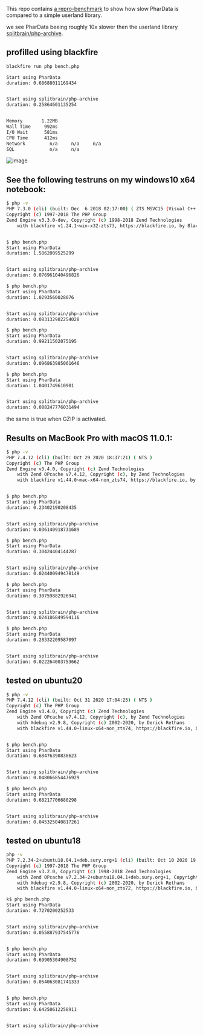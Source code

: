 This repo contains [a repro-benchmark](https://github.com/staabm/php-phardata-benchmark/blob/master/bench.php) to show how slow PharData is compared to a simple userland library.

we see PharData beeing roughly 10x slower then the userland library [splitbrain/php-archive](https://github.com/splitbrain/php-archive).

## profilled using blackfire

```bash
blackfire run php bench.php

Start using PharData
duration: 0.68688011169434


Start using splitbrain/php-archive
duration: 0.25864601135254


Memory       1.22MB
Wall Time     992ms
I/O Wait      581ms
CPU Time      412ms
Network         n/a     n/a     n/a
SQL             n/a     n/a

```

![image](https://user-images.githubusercontent.com/47448731/99962209-0fe2e280-2d90-11eb-825a-77038a0447bf.png)


## See the following testruns on my windows10 x64 notebook:

```bash
$ php -v
PHP 7.3.0 (cli) (built: Dec  6 2018 02:17:00) ( ZTS MSVC15 (Visual C++ 2017) x86 )
Copyright (c) 1997-2018 The PHP Group
Zend Engine v3.3.0-dev, Copyright (c) 1998-2018 Zend Technologies
    with blackfire v1.24.1~win-x32-zts73, https://blackfire.io, by Blackfire


$ php bench.php
Start using PharData
duration: 1.5862009525299


Start using splitbrain/php-archive
duration: 0.076961040496826

$ php bench.php
Start using PharData
duration: 1.0293560028076


Start using splitbrain/php-archive
duration: 0.083132982254028

$ php bench.php
Start using PharData
duration: 0.99211502075195


Start using splitbrain/php-archive
duration: 0.096863985061646

$ php bench.php
Start using PharData
duration: 1.0401749610901


Start using splitbrain/php-archive
duration: 0.088247776031494
```

the same is true when GZIP is activated.

## Results on MacBook Pro with macOS 11.0.1:

```bash
$ php -v
PHP 7.4.12 (cli) (built: Oct 29 2020 18:37:21) ( NTS )
Copyright (c) The PHP Group
Zend Engine v3.4.0, Copyright (c) Zend Technologies
    with Zend OPcache v7.4.12, Copyright (c), by Zend Technologies
    with blackfire v1.44.0~mac-x64-non_zts74, https://blackfire.io, by Blackfire


$ php bench.php
Start using PharData
duration: 0.23402190208435


Start using splitbrain/php-archive
duration: 0.036140918731689

$ php bench.php
Start using PharData
duration: 0.30424404144287


Start using splitbrain/php-archive
duration: 0.024400949478149

$ php bench.php
Start using PharData
duration: 0.30759882926941


Start using splitbrain/php-archive
duration: 0.024186849594116

$ php bench.php
Start using PharData
duration: 0.28332209587097


Start using splitbrain/php-archive
duration: 0.022264003753662
```

## tested on ubuntu20

```bash
$ php -v
PHP 7.4.12 (cli) (built: Oct 31 2020 17:04:25) ( NTS )
Copyright (c) The PHP Group
Zend Engine v3.4.0, Copyright (c) Zend Technologies
    with Zend OPcache v7.4.12, Copyright (c), by Zend Technologies
    with Xdebug v2.9.8, Copyright (c) 2002-2020, by Derick Rethans
    with blackfire v1.44.0~linux-x64-non_zts74, https://blackfire.io, by Blackfire


$ php bench.php
Start using PharData
duration: 0.68476390838623


Start using splitbrain/php-archive
duration: 0.048066854476929

$ php bench.php
Start using PharData
duration: 0.68217706680298


Start using splitbrain/php-archive
duration: 0.045325040817261

```

## tested on ubuntu18

```bash
php -v
PHP 7.2.34-2+ubuntu18.04.1+deb.sury.org+1 (cli) (built: Oct 10 2020 19:44:20) ( NTS )
Copyright (c) 1997-2018 The PHP Group
Zend Engine v3.2.0, Copyright (c) 1998-2018 Zend Technologies
    with Zend OPcache v7.2.34-2+ubuntu18.04.1+deb.sury.org+1, Copyright (c) 1999-2018, by Zend Technologies
    with Xdebug v2.9.8, Copyright (c) 2002-2020, by Derick Rethans
    with blackfire v1.44.0~linux-x64-non_zts72, https://blackfire.io, by Blackfire

k$ php bench.php
Start using PharData
duration: 0.7270200252533


Start using splitbrain/php-archive
duration: 0.055887937545776


$ php bench.php
Start using PharData
duration: 0.69905304908752


Start using splitbrain/php-archive
duration: 0.054063081741333


$ php bench.php
Start using PharData
duration: 0.64250612258911


Start using splitbrain/php-archive
```
